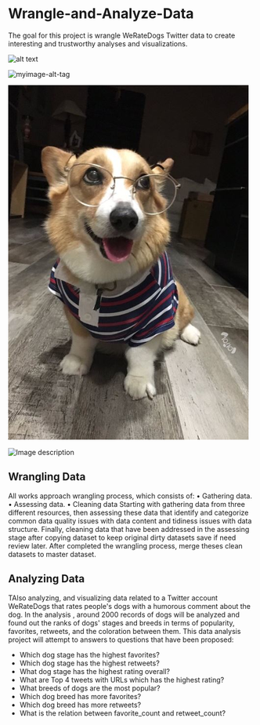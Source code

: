 # Wrangle-and-Analyze-Data
The goal for this project is wrangle WeRateDogs Twitter data to create interesting and trustworthy analyses and visualizations.


![alt text](https://twitter.com/dog_rates/status/890240255349198849/photo/1)

![myimage-alt-tag](https://twitter.com/dog_rates/status/890240255349198849/photo/1)

![alt text](https://github.com/KDvip/Wrangle-and-Analyze-Data/blob/master/DOG.JPG)

![Image description](https://twitter.com/dog_rates/status/890240255349198849/photo/1)

## Wrangling Data
All works approach wrangling process, which consists of: • Gathering data. • Assessing data. • Cleaning data Starting with gathering data from three different resources, then assessing these data that identify and categorize common data quality issues with data content and tidiness issues with data structure. Finally, cleaning data that have been addressed in the assessing stage after copying dataset to keep original dirty datasets save if need review later. After completed the wrangling process, merge theses clean datasets to master dataset.

## Analyzing Data
TAlso analyzing, and visualizing data related to a Twitter account WeRateDogs that rates people's dogs with a humorous comment about the dog. In the analysis , around 2000 records of dogs will be analyzed and found out the ranks of dogs' stages and breeds in terms of popularity, favorites, retweets, and the coloration between them. This data analysis project will attempt to answers to questions that have been proposed: 

- Which dog stage has the highest favorites?
- Which dog stage has the highest retweets?
- What dog stage has the highest rating overall?
- What are Top 4 tweets with URLs which has the highest rating?
- What breeds of dogs are the most popular? 
- Which dog breed has more favorites? 
- Which dog breed has more retweets?
- What is the relation between favorite_count and retweet_count?
